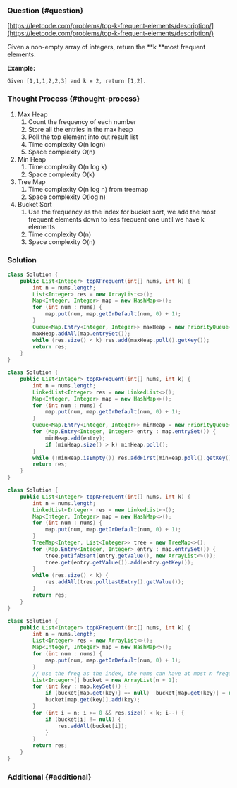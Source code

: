 ### Question {#question}

[https://leetcode.com/problems/top-k-frequent-elements/description/](https://leetcode.com/problems/top-k-frequent-elements/description/)

Given a non-empty array of integers, return the **k **most frequent elements.

**Example:**

```
Given [1,1,1,2,2,3] and k = 2, return [1,2].
```

### Thought Process {#thought-process}

1. Max Heap
   1. Count the frequency of each number
   2. Store all the entries in the max heap
   3. Poll the top element into out result list
   4. Time complexity O\(n logn\)
   5. Space complexity O\(n\)
2. Min Heap
   1. Time complexity O\(n log k\)
   2. Space complexity O\(k\)
3. Tree Map
   1. Time complexity O\(n log n\) from treemap
   2. Space complexity O\(log n\)
4. Bucket Sort
   1. Use the frequency as the index for bucket sort, we add the most frequent elements down to less frequent one until we have k elements
   2. Time complexity O\(n\)
   3. Space complexity O\(n\)

### Solution

```java
class Solution {
    public List<Integer> topKFrequent(int[] nums, int k) {
        int n = nums.length;
        List<Integer> res = new ArrayList<>();
        Map<Integer, Integer> map = new HashMap<>();
        for (int num : nums) {
            map.put(num, map.getOrDefault(num, 0) + 1);
        }
        Queue<Map.Entry<Integer, Integer>> maxHeap = new PriorityQueue<>((a, b) -> b.getValue() - a.getValue());
        maxHeap.addAll(map.entrySet());
        while (res.size() < k) res.add(maxHeap.poll().getKey());
        return res;
    }
}
```

```java
class Solution {
    public List<Integer> topKFrequent(int[] nums, int k) {
        int n = nums.length;
        LinkedList<Integer> res = new LinkedList<>();
        Map<Integer, Integer> map = new HashMap<>();
        for (int num : nums) {
            map.put(num, map.getOrDefault(num, 0) + 1);
        }
        Queue<Map.Entry<Integer, Integer>> minHeap = new PriorityQueue<>((a, b) -> a.getValue() - b.getValue());
        for (Map.Entry<Integer, Integer> entry : map.entrySet()) {
            minHeap.add(entry);
            if (minHeap.size() > k) minHeap.poll();
        }
        while (!minHeap.isEmpty()) res.addFirst(minHeap.poll().getKey());
        return res;
    }
}
```

```java
class Solution {
    public List<Integer> topKFrequent(int[] nums, int k) {
        int n = nums.length;
        LinkedList<Integer> res = new LinkedList<>();
        Map<Integer, Integer> map = new HashMap<>();
        for (int num : nums) {
            map.put(num, map.getOrDefault(num, 0) + 1);
        }
        TreeMap<Integer, List<Integer>> tree = new TreeMap<>();
        for (Map.Entry<Integer, Integer> entry : map.entrySet()) {
            tree.putIfAbsent(entry.getValue(), new ArrayList<>());
            tree.get(entry.getValue()).add(entry.getKey());
        }
        while (res.size() < k) {
            res.addAll(tree.pollLastEntry().getValue());
        }
        return res;
    }
}
```

```java
class Solution {
    public List<Integer> topKFrequent(int[] nums, int k) {
        int n = nums.length;
        List<Integer> res = new ArrayList<>();
        Map<Integer, Integer> map = new HashMap<>();
        for (int num : nums) {
            map.put(num, map.getOrDefault(num, 0) + 1);
        }
        // use the freq as the index, the nums can have at most n frequency
        List<Integer>[] bucket = new ArrayList[n + 1];
        for (int key : map.keySet()) {
            if (bucket[map.get(key)] == null)  bucket[map.get(key)] = new ArrayList<>();
            bucket[map.get(key)].add(key);
        }
        for (int i = n; i >= 0 && res.size() < k; i--) {
            if (bucket[i] != null) {
                res.addAll(bucket[i]);
            }
        }
        return res;
    }
}
```

### Additional {#additional}



